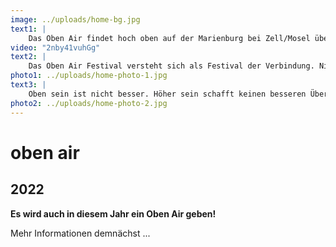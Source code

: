 ```yaml
---
image: ../uploads/home-bg.jpg
text1: |
    Das Oben Air findet hoch oben auf der Marienburg bei Zell/Mosel über der engsten Moselschleife statt. Internationale Künstlerinnen und Künstler teilen sich die Bühne mit regionalen Acts. Dabei ist es uns ein Anliegen, die regionale Musikkultur zu stärken und Nachwuchsmusiker:innen eine Bühne zu geben. Unsere zwei Bühnen (Kirche und Terrasse) werden abwechselnd bespielt, wobei es uns wichtig ist, Pausen zum Durchschnaufen einzubauen. Unser Cateringbereich wird sich durch regionale Angebote bestens gerüstet präsentieren können. Am Tresen kann man sich über regionales Bier freuen und natürlich die lokale Weinvielfalt der umliegenden Weingüter genießen. Dabei setzten wir ausschließlich auf ökologisch produzierende Winzer und Winzerinnen. Rund ums Gelände bzw. auf dem Gelände selbst, sind verschiedenste Kunstinstallationen zu entdecken. Es gilt also – Sinne schärfen, Uhr zu Hause lassen, friedlich Oben feiern!
video: "2nby41vuhGg"
text2: |
    Das Oben Air Festival versteht sich als Festival der Verbindung. Nicht auf abstrakter Ebene, sondern in praktischer Weise. Umgesetzt wird die Verbindung in musikalischer Weise: Regionale, nationale sowie internationale Künstler:innen finden auf zwei Bühnen zusammen. Umgesetzt wird die Verbindung auch hinsichtlich unserer Zielgruppe(n): Jugendliche, junge Erwachsene und jung Gebliebene erleben gemeinsam das Oben Air und die Marienburg. Generationen grenzen sich nicht ab, sondern haben gemeinsam Platz. Auch unsere Ausrichtung als allgemeines Kulturfest manifestiert den ineinandergreifenden Charakter. Kunstinstallationen von regionalen Künstlern und Künstlerinnen treffen auf Videoinstallationen und Projektionen. So bilden Intergenerationalität, Internationalität und Interdisziplinarität unseren Anspruch und unseren Charakter ab.
photo1: ../uploads/home-photo-1.jpg
text3: |
    Oben sein ist nicht besser. Höher sein schafft keinen besseren Überblick. Erhöhung ist Entfernung. Was das Oben für uns bedeutet, ist etwas völlig Anderes. Wir wollen Nähe, Berührung und Weitsicht. Wir blicken nicht herab, wir sind auf Augenhöhe. Oben sein heißt kommunizieren und inne halten. Oben sein ist intuitiv und aufmerksam. Oben sein heißt Tauchen und Schweben. Immer mittendrin. Wir möchten einen Raum erschaffen, der kein Utopia ist, kein Gegenentwurf zu scheinbar Verstaubtem. Wir befinden uns in mitten einer Naturund Kulturlandschaft, die durch Mitmachen, Anpacken und Fehler entstanden ist und immer neu entsteht. Wir möchten Teil dieser Entwicklung sein. Musikalisch, künstlerisch, angreifbar, ambitioniert und genügsam.
photo2: ../uploads/home-photo-2.jpg
---
```

# oben air

## **2022**        

**Es wird auch in diesem Jahr ein Oben Air geben!**

Mehr Informationen demnächst ...
